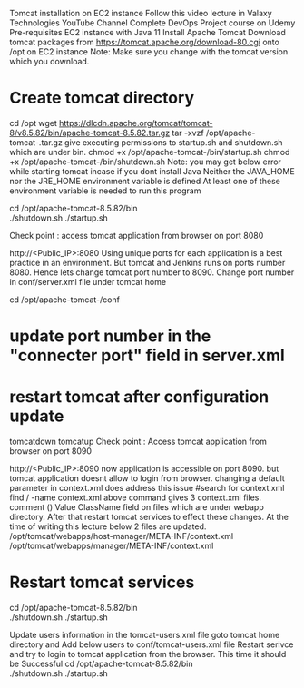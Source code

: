 Tomcat installation on EC2 instance
Follow this video lecture in Valaxy Technologies YouTube Channel
Complete DevOps Project course on Udemy
Pre-requisites
EC2 instance with Java 11
Install Apache Tomcat
Download tomcat packages from https://tomcat.apache.org/download-80.cgi onto /opt on EC2 instance
Note: Make sure you change <version> with the tomcat version which you download.

# Create tomcat directory
cd /opt
wget https://dlcdn.apache.org/tomcat/tomcat-8/v8.5.82/bin/apache-tomcat-8.5.82.tar.gz
tar -xvzf /opt/apache-tomcat-<version>.tar.gz
give executing permissions to startup.sh and shutdown.sh which are under bin.
chmod +x /opt/apache-tomcat-<version>/bin/startup.sh 
chmod +x /opt/apache-tomcat-<version>/bin/shutdown.sh
Note: you may get below error while starting tomcat incase if you dont install Java
Neither the JAVA_HOME nor the JRE_HOME environment variable is defined At least one of these environment variable is needed to run this program
 
cd /opt/apache-tomcat-8.5.82/bin  
   ./shutdown.sh
   ./startup.sh
  
Check point :
access tomcat application from browser on port 8080

http://<Public_IP>:8080
Using unique ports for each application is a best practice in an environment. But tomcat and Jenkins runs on ports number 8080. Hence lets change tomcat port number to 8090. Change port number in conf/server.xml file under tomcat home

cd /opt/apache-tomcat-<version>/conf
# update port number in the "connecter port" field in server.xml
# restart tomcat after configuration update
tomcatdown
tomcatup
Check point :
Access tomcat application from browser on port 8090

http://<Public_IP>:8090
now application is accessible on port 8090. but tomcat application doesnt allow to login from browser. changing a default parameter in context.xml does address this issue
#search for context.xml
find / -name context.xml
above command gives 3 context.xml files. comment () Value ClassName field on files which are under webapp directory. After that restart tomcat services to effect these changes. At the time of writing this lecture below 2 files are updated.
/opt/tomcat/webapps/host-manager/META-INF/context.xml
/opt/tomcat/webapps/manager/META-INF/context.xml

# Restart tomcat services
cd /opt/apache-tomcat-8.5.82/bin  
   ./shutdown.sh
   ./startup.sh
  
Update users information in the tomcat-users.xml file goto tomcat home directory and Add below users to conf/tomcat-users.xml file
 <role rolename="manager-gui"/>
 <role rolename="manager-script"/>
 <role rolename="manager-jmx"/>
 <role rolename="manager-status"/>
 <user username="admin" password="admin" roles="manager-gui, manager-script, manager-jmx, manager-status"/>
 <user username="deployer" password="deployer" roles="manager-script"/>
 <user username="tomcat" password="s3cret" roles="manager-gui"/>
Restart serivce and try to login to tomcat application from the browser. This time it should be Successful
  cd /opt/apache-tomcat-8.5.82/bin  
   ./shutdown.sh
   ./startup.sh
